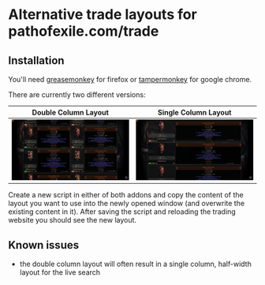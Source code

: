 # Alternative trade layouts for pathofexile.com/trade

## Installation
You'll need [greasemonkey](https://addons.mozilla.org/de/firefox/addon/greasemonkey/) for firefox or [tampermonkey](https://chrome.google.com/webstore/detail/tampermonkey/dhdgffkkebhmkfjojejmpbldmpobfkfo?hl=de) for google chrome.

There are currently two different versions:

| Double Column Layout | Single Column Layout |
| :---: | :---: |
| ![double column layout](screenshots/double-column-layout.png) | ![single column layout](screenshots/single-column-layout.png) |

Create a new script in either of both addons and copy the content of the layout you want to use into the newly opened window (and overwrite the existing content in it). After saving the script and reloading the trading website you should see the new layout.

## Known issues
* the double column layout will often result in a single column, half-width layout for the live search